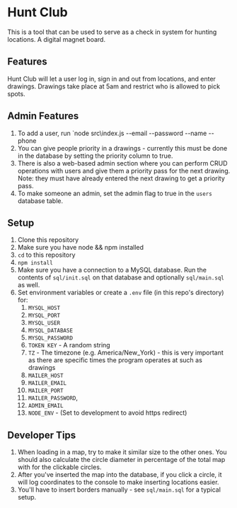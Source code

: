 # Hunt Club
This is a tool that can be used to serve as a check in system for hunting locations. A digital magnet board.

## Features
Hunt Club will let a user log in, sign in and out from locations, and enter drawings. Drawings take place at 5am and restrict who is allowed to pick spots.

## Admin Features
1. To add a user, run `node src\index.js --email <email> --password <password> --name <name> --phone <phone>
2. You can give people priority in a drawings - currently this must be done in the database by setting the priority column to true.
3. There is also a web-based admin section where you can perform CRUD operations with users and give them a priority pass for the next drawing. Note: they must have already entered the next drawing to get a priority pass.
4. To make someone an admin, set the admin flag to true in the `users` database table.

## Setup
1. Clone this repository
2. Make sure you have node && npm installed
3. `cd` to this repository
4. `npm install`
5. Make sure you have a connection to a MySQL database. Run the contents of `sql/init.sql` on that database and optionally `sql/main.sql` as well.
6. Set environment variables or create a `.env` file (in this repo's directory) for:
    1. `MYSQL_HOST`
    2. `MYSQL_PORT`
    3. `MYSQL_USER`
    4. `MYSQL_DATABASE`
    5. `MYSQL_PASSWORD`
    6. `TOKEN KEY` - A random string
    7. `TZ` - The timezone (e.g. America/New_York) - this is very important as there are specific times the program operates at such as drawings
    8. `MAILER_HOST`
    9. `MAILER_EMAIL`
    10. `MAILER_PORT`
    11. `MAILER_PASSWORD`,
    12. `ADMIN_EMAIL`
    13. `NODE_ENV` - (Set to development to avoid https redirect)

## Developer Tips
1. When loading in a map, try to make it similar size to the other ones. You should also calculate the circle diameter in percentage of the total map with for the clickable circles.
2. After you've inserted the map into the database, if you click a circle, it will log coordinates to the console to make inserting locations easier.
3. You'll have to insert borders manually - see `sql/main.sql` for a typical setup.